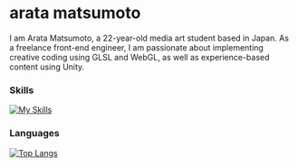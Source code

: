 # arata matsumoto

I am Arata Matsumoto, a 22-year-old media art student based in Japan. As a freelance front-end engineer, I am passionate about implementing creative coding using GLSL and WebGL, as well as experience-based content using Unity.


### Skills
[![My Skills](https://skillicons.dev/icons?i=html,pug,css,sass,emotion,bootstrap,js,ts,react,nextjs,vue,nuxtjs,nodejs,webpack,rollupjs,vite,unity,arduino,cs,processing,tensorflow,regex,aws,dynamodb,firebase,vercel,git,github,vscode,ai,ps,bash)](https://skillicons.dev)
 
### Languages
[![Top Langs](https://github-readme-stats.vercel.app/api/top-langs/?username=aratius&layout=compact)](https://github.com/aratius/github-readme-stats)
